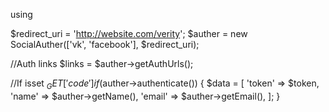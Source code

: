 using

$redirect_uri = 'http://website.com/verity';
$auther = new SocialAuther(['vk', 'facebook'], $redirect_uri);

//Auth links
$links = $auther->getAuthUrls();

//If isset $_GET['code']
if ($auther->authenticate()) {
	$data = [
		'token' => $token,
		'name'  => $auther->getName(),
		'email' => $auther->getEmail(),
	];
}
